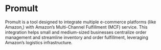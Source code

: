 # Promult
Promult is a tool designed to integrate multiple e-commerce platforms (like Amazon,) with Amazon’s Multi-Channel Fulfillment (MCF) service. This integration helps small and medium-sized businesses centralize order management and streamline inventory and order fulfillment, leveraging Amazon’s logistics infrastructure.
